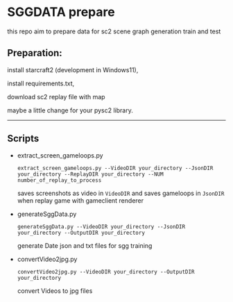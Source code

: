 # SGGDATA prepare
this repo aim to prepare data for sc2 scene graph generation train and test

## Preparation:
install starcraft2 (development in Windows11),

install requirements.txt,

download sc2 replay file with map

maybe a little change for your pysc2 library.

------
## Scripts

-  extract_screen_gameloops.py
    ~~~
    extract_screen_gameloops.py --VideoDIR your_directory --JsonDIR your_directory --ReplayDIR your_directory --NUM number_of_replay_to_process
    ~~~
    saves screenshots as video in ```VideoDIR``` and saves gameloops in ```JsonDIR```
    when replay game with gameclient renderer

- generateSggData.py
  ~~~
  generateSggData.py --VideoDIR your_directory --JsonDIR your_directory --OutputDIR your_directory
  ~~~

    generate Date json and txt files for sgg training

- convertVideo2jpg.py
  ~~~
  convertVideo2jpg.py --VideoDIR your_directory --OutputDIR your_directory
  ~~~
    convert Videos to jpg files